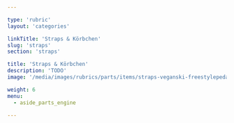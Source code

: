 ```yaml
---

type: 'rubric'
layout: 'categories'

linkTitle: 'Straps & Körbchen'
slug: 'straps'
section: 'straps'

title: 'Straps & Körbchen'
description: 'TODO'
image: '/media/images/rubrics/parts/items/straps-veganski-freestylepedal_08.jpeg'

weight: 6
menu:
  - aside_parts_engine  

---
```

